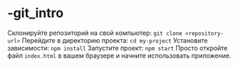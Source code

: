 
# -git_intro

Склонируйте репозиторий на свой компьютер: `git clone <repository-url>`
Перейдите в директорию проекта: `cd my-project`
Установите зависимости: `npm install`
Запустите проект: `npm start`
Просто откройте файл `index.html` в вашем браузере и начните использовать приложение.

